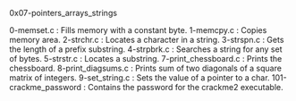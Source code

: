0x07-pointers_arrays_strings

0-memset.c : Fills memory with a constant byte.
1-memcpy.c : Copies memory area.
2-strchr.c : Locates a character in a string.
3-strspn.c : Gets the length of a prefix substring.
4-strpbrk.c : Searches a string for any set of bytes.
5-strstr.c : Locates a substring.
7-print_chessboard.c : Prints the chessboard.
8-print_diagsums.c : Prints sum of two diagonals of a square matrix of integers.
9-set_string.c : Sets the value of a pointer to a char.
101-crackme_password : Contains the password for the crackme2 executable.
